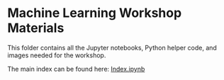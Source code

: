 # Machine Learning Workshop Materials

This folder contains all the Jupyter notebooks, Python helper code, and images needed for the workshop.

The main index can be found here: [Index.ipynb](Index.ipynb)